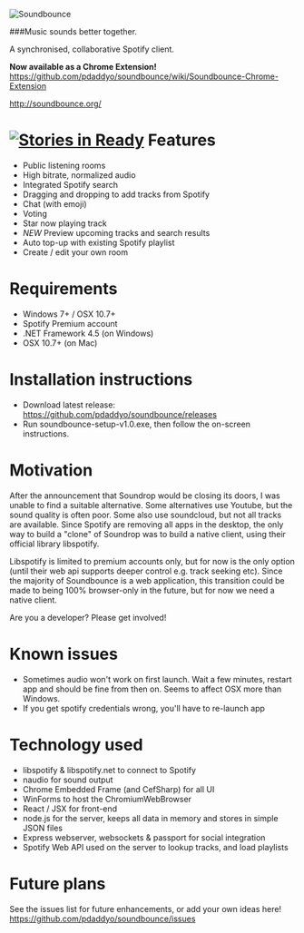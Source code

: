 
![Soundbounce](http://soundbounce.org/images/soundbounce-white-bg.png)

###Music sounds better together.

A synchronised, collaborative Spotify client.

**Now available as a Chrome Extension!** https://github.com/pdaddyo/soundbounce/wiki/Soundbounce-Chrome-Extension

http://soundbounce.org/


[![Stories in Ready](https://badge.waffle.io/pdaddyo/soundbounce.png?label=ready&title=Ready)](https://waffle.io/pdaddyo/soundbounce)
Features
=======
- Public listening rooms
- High bitrate, normalized audio
- Integrated Spotify search
- Dragging and dropping to add tracks from Spotify
- Chat (with emoji)
- Voting
- Star now playing track
- *NEW* Preview upcoming tracks and search results
- Auto top-up with existing Spotify playlist
- Create / edit your own room

Requirements
==========
- Windows 7+ / OSX 10.7+
- Spotify Premium account
- .NET Framework 4.5 (on Windows)
- OSX 10.7+ (on Mac)

Installation instructions
=============
- Download latest release: https://github.com/pdaddyo/soundbounce/releases
- Run soundbounce-setup-v1.0.exe, then follow the on-screen instructions.

Motivation
==========
After the announcement that Soundrop would be closing its doors, I was unable to find a suitable alternative.  Some alternatives use Youtube, but the sound quality is often poor.  Some also use soundcloud, but not all tracks are available.  Since Spotify are removing all apps in the desktop, the only way to build a "clone" of Soundrop was to build a native client, using their official library libspotify.  

Libspotify is limited to premium accounts only, but for now is the only option (until their web api supports deeper control e.g. track seeking etc).  Since the majority of Soundbounce is a web application, this transition could be made to being 100% browser-only in the future, but for now we need a native client.  

Are you a developer?  Please get involved!

Known issues
============
- Sometimes audio won't work on first launch.  Wait a few minutes, restart app and should be fine from then on.  Seems to affect OSX more than Windows.  
- If you get spotify credentials wrong, you'll have to re-launch app

Technology used
=================
- libspotify & libspotify.net to connect to Spotify
- naudio for sound output
- Chrome Embedded Frame (and CefSharp) for all UI
- WinForms to host the ChromiumWebBrowser
- React / JSX for front-end 
- node.js for the server, keeps all data in memory and stores in simple JSON files
- Express webserver, websockets & passport for social integration
- Spotify Web API used on the server to lookup tracks, and load playlists

Future plans
=========
See the issues list for future enhancements, or add your own ideas here!
https://github.com/pdaddyo/soundbounce/issues
